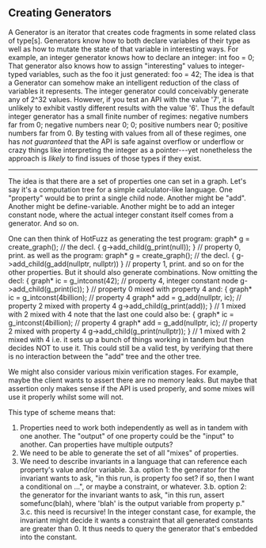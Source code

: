 Creating Generators
----

A Generator is an iterator that creates code fragments in some related class of
type[s].  Generators know how to both declare variables of their type as well
as how to mutate the state of that variable in interesting ways.  For example,
an integer generator knows how to declare an integer:
	int foo = 0;
That generator also knows how to assign "interesting" values to integer-typed
variables, such as the foo it just generated:
	foo = 42;
The idea is that a Generator can somehow make an intelligent reduction of the
class of variables it represents.  The integer generator could conceivably
generate any of 2^32 values.  However, if you test an API with the value '7',
it is unlikely to exhibit vastly different results with the value '6'.  Thus
the default integer generator has a small finite number of regimes: negative
numbers far from 0; negative numbers near 0; 0; positive numbers near 0;
positive numbers far from 0.  By testing with values from all of these regimes,
one has *not* *guaranteed* that the API is safe against overflow or underflow or
crazy things like interpreting the integer as a pointer---yet nonetheless the
approach is *likely* to find issues of those types if they exist.

-----

The idea is that there are a set of properties one can set in a graph.
Let's say it's a computation tree for a simple calculator-like language.
One "property" would be to print a single child node.  Another might be
"add".  Another might be define-variable.  Another might be to add an
integer constant node, where the actual integer constant itself comes from a
generator.  And so on.

One can then think of HotFuzz as generating the test program:
  graph* g = create_graph(); // the decl.
  { g->add_child(g_print(null)); } // property 0, print.
as well as the program:
  graph* g = create_graph(); // the decl.
  { g->add_child(g_add(nullptr, nullptr)) } // property 1, print.
and so on for the other properties.  But it should also generate
combinations.  Now omitting the decl:
  { graph* ic = g_intconst(42); // property 4, integer constant node
    g->add_child(g_print(ic)); } // property 0 mixed with property 4
and:
  { graph* ic = g_intconst(4billion); // property 4
    graph* add = g_add(nullptr, ic); // property 2 mixed with property 4
    g->add_child(g_print(add)); } // 1 mixed with 2 mixed with 4
note that the last one could also be:
  { graph* ic = g_intconst(4billion); // property 4
    graph* add = g_add(nullptr, ic); // property 2 mixed with property 4
    g->add_child(g_print(nullptr)); } // 1 mixed with 2 mixed with 4
i.e. it sets up a bunch of things working in tandem but then decides NOT to
use it.  This could still be a valid test, by verifying that there is no
interaction between the "add" tree and the other tree.

We might also consider various mixin verification stages.  For example,
maybe the client wants to assert there are no memory leaks.  But maybe that
assertion only makes sense if the API is used properly, and some mixes will
use it properly whilst some will not.

This type of scheme means that:
  1. Properties need to work both independently as well as in tandem with
     one another.  The "output" of one property could be the "input" to
     another.  Can properties have multiple outputs?
  2. We need to be able to generate the set of all "mixes" of properties.
  3. We need to describe invariants in a language that can reference each
     property's value and/or variable.
     3.a. option 1: the generator for the invariant wants to ask,
          "in this run, is property foo set?  if so, then I want a
           conditional on ...", or maybe a constraint, or whatever.
     3.b. option 2: the generator for the invariant wants to ask,
          "in this run, assert somefunc(blah), where 'blah' is the output
           variable from property p."
     3.c. this need is recursive!  In the integer constant case, for
          example, the invariant might decide it wants a constraint that all
          generated constants are greater than 0.  It thus needs to query
          the generator that's embedded into the constant.
